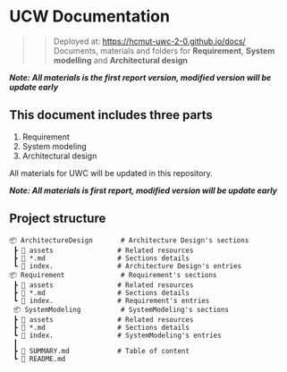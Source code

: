 # UCW Documentation

>> Deployed at: <https://hcmut-uwc-2-0.github.io/docs/>
>> Documents, materials and folders for **Requirement**, **System modelling** and **Architectural design**

***Note: All materials is  the first report version, modified version will be update early***

## This document includes three parts

1. Requirement
2. System modeling
3. Architectural design

All materials for UWC will be updated in this repository.

***Note: All materials is first report, modified version will be update early***

## Project structure

```null
📦 ArchitectureDesign       # Architecture Design's sections
 ┣ 📂 assets                # Related resources
 ┣ 📜 *.md                  # Sections details
 ┗ 📜 index.                # Architecture Design's entries   
📦 Requirement              # Requirement's sections
 ┣ 📂 assets                # Related resources
 ┣ 📜 *.md                  # Sections details
 ┗ 📜 index.                # Requirement's entries
 📦 SystemModeling          # SystemModeling's sections
 ┣ 📂 assets                # Related resources
 ┣ 📜 *.md                  # Sections details
 ┗ 📜 index.                # SystemModeling's entries  
 ┃
 ┣ 📜 SUMMARY.md            # Table of content
 ┗ 📜 README.md              
```
